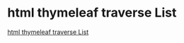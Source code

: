 # html thymeleaf traverse List
[html thymeleaf traverse List](https://aiwithcloud.com/2022/09/19/html_thymeleaf_traverse_list/)